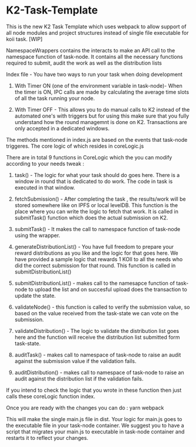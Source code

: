 # K2-Task-Template


This is the new K2 Task Template which uses webpack to allow support of all node modules and project structures instead of single file executable for koii task. [WIP]

NamespaceWrappers contains the interacts to make an API call to the namespace function of task-node. It contains all the necessary functions required to submit, audit the work as well as the distribution lists 

Index file - You have two ways to run your task when doing development

1. With Timer ON (one of the environment variable in task-node)- When the timer is ON, IPC calls are made by calculating the average time slots of all the task running your node. 

2. With Timer OFF - This allows you to do manual calls to K2 instead of the automated one's with triggers but for using this make sure that you fully understand how the round managemnt is done on K2. Transactions are only accepted in a dedicated windows. 

The methods mentioned in index.js are based on the events that task-node triggeres. The core logic of which resides in coreLogic.js

There are in total 9 functions in CoreLogic which the you can modify according to your needs tweak : 

1. task() - The logic for what your task should do goes here. There is a window in round that is dedicated to do work. The code in task is executed in that window. 

2. fetchSubmission() - After completing the task , the results/work will be stored somewhere like on IPFS or local levelDB. This function is the place where you can write the logic to fetch that work. It is called in submitTask() function which does the actual submission on K2. 

3. submitTask() - It makes the call to namespace function of task-node using the wrapper. 

4. generateDistributionList()  - You have full freedom to prepare your reward distributions as you like and the logic for that goes here. We have provided a sample logic that rewards 1 KOII to all the needs who did the correct submission for that round. This function is called in submitDistributionList()

5. submitDistributionList() - makes call to the namesapce function of task-node to upload the list and on succesful upload does the transaction to update the state.

6. validateNode() - this function is called to verify the submission value, so based on the value received from the task-state we can vote on the submission.

7. validateDistribution() - The logic to validate the distribution list goes here and the function will receive the distribution list submitted form task-state.

8. auditTask() - makes call to namespace of task-node to raise an audit against the submission value if the validation fails. 

9. auditDistribution() - makes call to namespace of task-node to raise an audit against the distribution list if the validation fails.

If you intend to check the logic that you wrote in these function then just calls these coreLogic function index. 

Once you are ready with the changes you can do : yarn webpack 

This will make the single main.js file in dist. Your logic for main.js goes to the executable file in your task-node container. We suggest you to have a script that migrates your main.js to executable in task-node container and restarts it to reflect your changes. 
